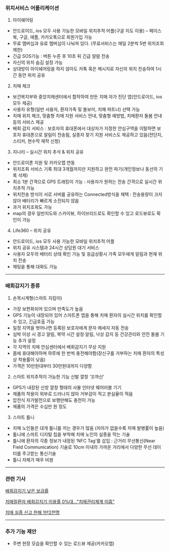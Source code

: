 ### 위치서비스 어플리케이션

1. 아이쉐어링
- 안드로이드, ios 모두 사용 가능한 모바일 위치추적 어플(구글 지도 이용)
– 페이스북, 구글, 애플, 카카오톡으로 회원가입 가능
- 무료 맴버십과 유료 맴버십이 나눠져 있다. (무료서비스는 매일 2분씩 5번 위치조회 제한)
- 긴급 SOS기능 : 버튼 누른 후 10초 뒤 긴급 알람 전송
- 자신의 위치 숨김 설정 가능
- 상대방이 아이쉐어링을 하지 않아도 카톡 혹은 메시지로 자신의 위치 전송하여 1시간 동안 위치 공유


2. 치매 체크
- 보건복지부와 중앙치매센터에서 합작하여 만든 치매 자가 진단 앱(안드로이드, ios 모두 제공)
- 사용자 유형(일반 사용자, 환자가족 및 돌보미, 치매 파트너) 선택 가능
- 치매 위치 체크, 맞춤형 치매 지원 서비스 안내, 맞춤형 예방법, 치매환자 돌봄 안내 등의 서비스 제공
- 배회 감지 서비스 : 보호자의 휴대폰에서 대상자가 지정한 안심구역을 이탈하면 보호자 휴대폰으로 알림이 전송됨, 실종자 찾기 지원 서비스도 제공하고 있음(전단지, 스티커, 현수막 제작 신청)


3. 지나리 – 실시간 위치 추석 & 위치 공유
- 안드로이폰 지원 및 카카오맵 연동
- 위치조회 서비스 기록 최대 3개월까지만 지원하고 완전 파기(개인정보나 동선의 기록 삭제)
- 최소 1분 간격으로 GPS 트래킹이 가능 : 사용자가 원하는 전송 간격으로 실시간 위치추적 가능
- 위치전송 방식이 서로 서버를 공유하는 Connected방식을 채택 : 전송용량이 크지 않아 배터리가 빠르게 소진되지 않음
- 과거 위치조회도 가능
- map의 경우 일반지도와 스카이뷰, 하이브리드로도 확인할 수 있고 로드뷰로도 확인이 가능


4. Life360 – 위치 공유
- 안드로이드, ios 모두 사용 가능한 모바일 위치추적 어플
- 위치 공유 시스템과 24시간 상담원 대기 서비스
- 사용자 모두의 배터리 상태 확인 가능 및 응급상황시 가족 모두에게 알림과 현재 위치 전송
- 채팅을 통해 대화도 가능

*********

### 배회감지기 종류

1. 손목시계형(스마트 지킴이)
- 가장 보편화되어 있으며 만족도가 높음
- GPS 기능이 내장되어 있어 스마트폰 앱을 통해 치매 환자의 실시간 위치를 확인할 수 있고, 긴급호출 가능
- 일정 지역을 벗어나면 등록된 보호자에게 문자 메세지 자동 전송
- 심박 이상 시 경고 알림, 복약 시간 설정·알림, 낙상 감지 등 건강관리와 안전 돌봄 기능 추가 설정
- 각 지역의 치매 안심센터에서 배회감지기 무상 지원
- 몸에 휴대해야하며 하루에 한 번씩 충전해야함(장신구를 거부하는 치매 환자의 특성상 착용률이 낮음)
- 가격은 10만원대부터 30만원대까지 다양함


2. 스마트 위치추적이 가능한 기능 신발 깔창 ‘꼬까신’
- GPS가 내장된 신방 깔창 형태의 사물 인터넷 웨어러블 기기
- 제품의 착용이 외부로 드러나지 않아 거부감이 적고 분실율이 적음
- 압전식 자가발전으로 보행만해도 충전이 가능
- 제품의 가격은 수십만 원 정도


3. 스마트 틀니
- 치매 노인들은 대개 틀니를 끼는 경우가 많음 (치아가 없을수록 치매 발병률이 높음)
- 틀니에 스마트 디지털 칩을 부착해 치매 노인의 실종을 막는 기술
- 틀니에 환자의 각종 정보가 내장된 ‘NFC Tag’를 삽입 : 근거리 무선통신(Near Field Communication) 기술로 10cm 이내의 가까운 거리에서 다양한 무선 데이터를 주고받는 통신기술
- 틀니 자체가 매우 비쌈
*********

### 관련 기사

[배회감지기 낮은 보급률](https://www.iusm.co.kr/news/articleView.html?idxno=1010021)

[치매질환자 배회감지기 이용률 0%대…"치매관리체계 미흡"](http://www.docdocdoc.co.kr/news/articleView.html?idxno=2003552)

[치매 실종 신고 한해 1만2천명](http://www.naeil.com/news_view/?id_art=432976)


*********

### 추가 기능 제안

- 주변 현장 모습을 확인할 수 있는 로드뷰 제공(카카오맵)



